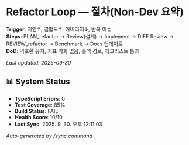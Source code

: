 # Refactor Loop — 절차(Non-Dev 요약)

**Trigger**: 지연↑, 결합도↑, 커버리지↓, 반복 이슈  
**Steps**: PLAN_refactor → Review(설계) → Implement → DIFF Review → REVIEW_refactor → Benchmark → Docs 업데이트  
**DoD**: 역호환 유지, 지표 악화 없음, 롤백 경로, 체크리스트 통과


_Last updated: 2025-09-30_

## 📊 System Status

- **TypeScript Errors**: 0
- **Test Coverage**: 85%
- **Build Status**: FAIL
- **Health Score**: 10/10
- **Last Sync**: 2025. 9. 30. 오후 12:11:03

_Auto-generated by /sync command_
